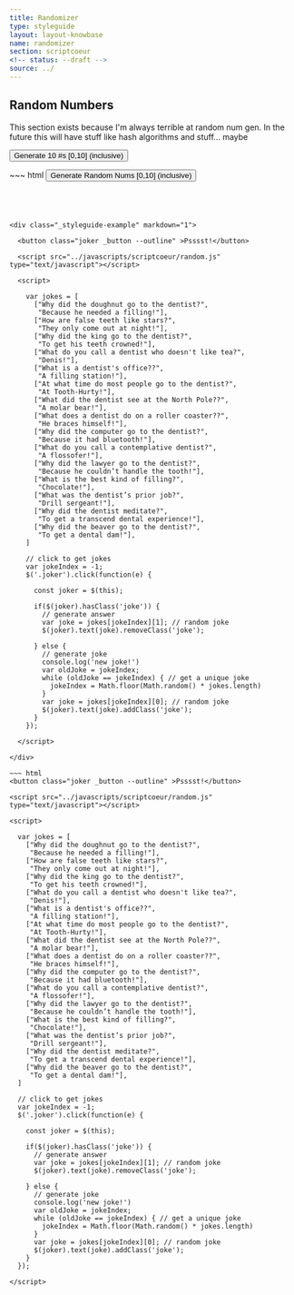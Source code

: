 ```yaml
---
title: Randomizer
type: styleguide
layout: layout-knowbase
name: randomizer
section: scriptcoeur
<!-- status: --draft -->
source: ../
---
```


<main markdown="1">

## Random Numbers

This section exists because I'm always terrible at random num gen. In the future this will have stuff like hash algorithms and stuff... maybe

<div class="_styleguide-example" markdown="1">
  
  <button class="random-btn _button --outline" >Generate 10 #s [0,10] (inclusive)</button>

  <div class="random"></div>

  <script src="../javascripts/scriptcoeur/random.js" type="text/javascript"></script>
  <script>

    $('.random-btn').on('click', function() {

      target = $('.random');
      target.html(`${target.html()} <div>`);
      for (i=0; i<10; i++) {
        target.html(`${target.html()} ${getRandom(10, 0)}`);
      }
      target.html(`${target.html()} </div>`);
    });

  </script>

</div>
~~~ html
<button class="random-btn _button --outline" >Generate Random Nums [0,10] (inclusive)</button>
  <div class="random"></div>

<script src="../javascripts/scriptcoeur/random.js" type="text/javascript"></script>
<script>

  $('.random-btn').on('click', function() {

    target = $('.random');
    target.html(`${target.html()} <div>`);
    for (i=0; i<10; i++) {
      target.html(`${target.html()} ${getRandom(10, 0)}`);
    }
    target.html(`${target.html()} </div>`);
  });

</script>
~~~




<div class="_styleguide-example" markdown="1">
  
  <button class="joker _button --outline" >Psssst!</button>

  <script src="../javascripts/scriptcoeur/random.js" type="text/javascript"></script>

  <script>

    var jokes = [
      ["Why did the doughnut go to the dentist?",
       "Because he needed a filling!"],
      ["How are false teeth like stars?",
       "They only come out at night!"],
      ["Why did the king go to the dentist?",
       "To get his teeth crowned!"],
      ["What do you call a dentist who doesn't like tea?",
       "Denis!"],
      ["What is a dentist's office??",
       "A filling station!"],
      ["At what time do most people go to the dentist?",
       "At Tooth-Hurty!"],
      ["What did the dentist see at the North Pole??",
       "A molar bear!"],
      ["What does a dentist do on a roller coaster??",
       "He braces himself!"],
      ["Why did the computer go to the dentist?",
       "Because it had bluetooth!"],
      ["What do you call a contemplative dentist?",
       "A flossofer!"],
      ["Why did the lawyer go to the dentist?",
       "Because he couldn’t handle the tooth!"],
      ["What is the best kind of filling?",
       "Chocolate!"],
      ["What was the dentist’s prior job?",
       "Drill sergeant!"],
      ["Why did the dentist meditate?",
       "To get a transcend dental experience!"],
      ["Why did the beaver go to the dentist?",
       "To get a dental dam!"],
    ]

    // click to get jokes
    var jokeIndex = -1;
    $('.joker').click(function(e) {

      const joker = $(this);

      if($(joker).hasClass('joke')) {
        // generate answer
        var joke = jokes[jokeIndex][1]; // random joke
        $(joker).text(joke).removeClass('joke');

      } else {
        // generate joke
        console.log('new joke!')
        var oldJoke = jokeIndex;
        while (oldJoke == jokeIndex) { // get a unique joke
          jokeIndex = Math.floor(Math.random() * jokes.length)
        } 
        var joke = jokes[jokeIndex][0]; // random joke
        $(joker).text(joke).addClass('joke');
      }
    });

  </script>

</div>

~~~ html
<button class="joker _button --outline" >Psssst!</button>

<script src="../javascripts/scriptcoeur/random.js" type="text/javascript"></script>

<script>

  var jokes = [
    ["Why did the doughnut go to the dentist?",
     "Because he needed a filling!"],
    ["How are false teeth like stars?",
     "They only come out at night!"],
    ["Why did the king go to the dentist?",
     "To get his teeth crowned!"],
    ["What do you call a dentist who doesn't like tea?",
     "Denis!"],
    ["What is a dentist's office??",
     "A filling station!"],
    ["At what time do most people go to the dentist?",
     "At Tooth-Hurty!"],
    ["What did the dentist see at the North Pole??",
     "A molar bear!"],
    ["What does a dentist do on a roller coaster??",
     "He braces himself!"],
    ["Why did the computer go to the dentist?",
     "Because it had bluetooth!"],
    ["What do you call a contemplative dentist?",
     "A flossofer!"],
    ["Why did the lawyer go to the dentist?",
     "Because he couldn’t handle the tooth!"],
    ["What is the best kind of filling?",
     "Chocolate!"],
    ["What was the dentist’s prior job?",
     "Drill sergeant!"],
    ["Why did the dentist meditate?",
     "To get a transcend dental experience!"],
    ["Why did the beaver go to the dentist?",
     "To get a dental dam!"],
  ]

  // click to get jokes
  var jokeIndex = -1;
  $('.joker').click(function(e) {

    const joker = $(this);

    if($(joker).hasClass('joke')) {
      // generate answer
      var joke = jokes[jokeIndex][1]; // random joke
      $(joker).text(joke).removeClass('joke');

    } else {
      // generate joke
      console.log('new joke!')
      var oldJoke = jokeIndex;
      while (oldJoke == jokeIndex) { // get a unique joke
        jokeIndex = Math.floor(Math.random() * jokes.length)
      } 
      var joke = jokes[jokeIndex][0]; // random joke
      $(joker).text(joke).addClass('joke');
    }
  });

</script>
~~~

</main>